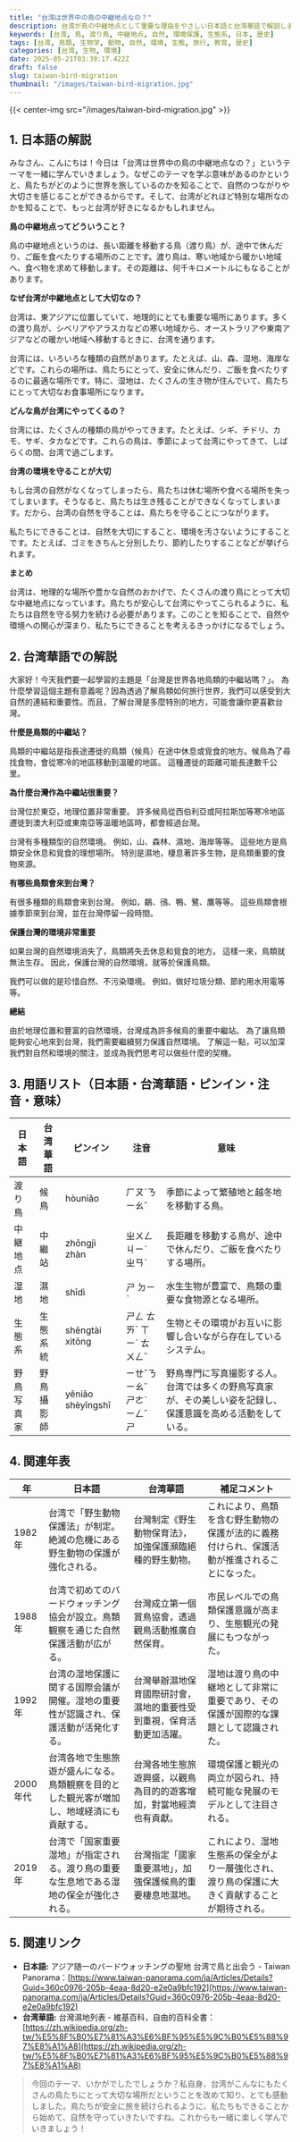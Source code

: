 ```yaml
---
title: "台湾は世界中の鳥の中継地点なの？"
description: 台湾が鳥の中継地点として重要な理由をやさしい日本語と台湾華語で解説します。渡り鳥と台湾の自然環境、歴史的背景を学びましょう。
keywords: [台湾, 鳥, 渡り鳥, 中継地点, 自然, 環境保護, 生態系, 日本, 歴史]
tags: [台湾, 鳥類, 生物学, 動物, 自然, 環境, 生態, 旅行, 教育, 歴史]
categories: [台湾, 生物, 環境]
date: 2025-05-21T03:39:17.422Z
draft: false
slug: taiwan-bird-migration
thumbnail: "/images/taiwan-bird-migration.jpg"
---
```


{{< center-img src="/images/taiwan-bird-migration.jpg" >}}

## 1. 日本語の解説

みなさん、こんにちは！今日は「台湾は世界中の鳥の中継地点なの？」というテーマを一緒に学んでいきましょう。なぜこのテーマを学ぶ意味があるのかというと、鳥たちがどのように世界を旅しているのかを知ることで、自然のつながりや大切さを感じることができるからです。そして、台湾がどれほど特別な場所なのかを知ることで、もっと台湾が好きになるかもしれません。

**鳥の中継地点ってどういうこと？**

鳥の中継地点というのは、長い距離を移動する鳥（渡り鳥）が、途中で休んだり、ご飯を食べたりする場所のことです。渡り鳥は、寒い地域から暖かい地域へ、食べ物を求めて移動します。その距離は、何千キロメートルにもなることがあります。

**なぜ台湾が中継地点として大切なの？**

台湾は、東アジアに位置していて、地理的にとても重要な場所にあります。多くの渡り鳥が、シベリアやアラスカなどの寒い地域から、オーストラリアや東南アジアなどの暖かい地域へ移動するときに、台湾を通ります。

台湾には、いろいろな種類の自然があります。たとえば、山、森、湿地、海岸などです。これらの場所は、鳥たちにとって、安全に休んだり、ご飯を食べたりするのに最適な場所です。特に、湿地は、たくさんの生き物が住んでいて、鳥たちにとって大切なお食事場所になります。

**どんな鳥が台湾にやってくるの？**

台湾には、たくさんの種類の鳥がやってきます。たとえば、シギ、チドリ、カモ、サギ、タカなどです。これらの鳥は、季節によって台湾にやってきて、しばらくの間、台湾で過ごします。

**台湾の環境を守ることが大切**

もし台湾の自然がなくなってしまったら、鳥たちは休む場所や食べる場所を失ってしまいます。そうなると、鳥たちは生き残ることができなくなってしまいます。だから、台湾の自然を守ることは、鳥たちを守ることにつながります。

私たちにできることは、自然を大切にすること、環境を汚さないようにすることです。たとえば、ゴミをきちんと分別したり、節約したりすることなどが挙げられます。

**まとめ**

台湾は、地理的な場所や豊かな自然のおかげで、たくさんの渡り鳥にとって大切な中継地点になっています。鳥たちが安心して台湾にやってこられるように、私たちは自然を守る努力を続ける必要があります。このことを知ることで、自然や環境への関心が深まり、私たちにできることを考えるきっかけになるでしょう。

## 2. 台湾華語での解説

大家好！今天我們要一起學習的主題是「台灣是世界各地鳥類的中繼站嗎？」。 為什麼學習這個主題有意義呢？因為透過了解鳥類如何旅行世界，我們可以感受到大自然的連結和重要性。而且，了解台灣是多麼特別的地方，可能會讓你更喜歡台灣。

**什麼是鳥類的中繼站？**

鳥類的中繼站是指長途遷徙的鳥類（候鳥）在途中休息或覓食的地方。候鳥為了尋找食物，會從寒冷的地區移動到溫暖的地區。 這種遷徙的距離可能長達數千公里。

**為什麼台灣作為中繼站很重要？**

台灣位於東亞，地理位置非常重要。 許多候鳥從西伯利亞或阿拉斯加等寒冷地區遷徙到澳大利亞或東南亞等溫暖地區時，都會經過台灣。

台灣有多種類型的自然環境。 例如，山、森林、濕地、海岸等等。 這些地方是鳥類安全休息和覓食的理想場所。 特別是濕地，棲息著許多生物，是鳥類重要的食物來源。

**有哪些鳥類會來到台灣？**

有很多種類的鳥類會來到台灣。 例如，鷸、鴴、鴨、鷺、鷹等等。 這些鳥類會根據季節來到台灣，並在台灣停留一段時間。

**保護台灣的環境非常重要**

如果台灣的自然環境消失了，鳥類將失去休息和覓食的地方。 這樣一來，鳥類就無法生存。 因此，保護台灣的自然環境，就等於保護鳥類。

我們可以做的是珍惜自然、不污染環境。 例如，做好垃圾分類、節約用水用電等等。

**總結**

由於地理位置和豐富的自然環境，台灣成為許多候鳥的重要中繼站。 為了讓鳥類能夠安心地來到台灣，我們需要繼續努力保護自然環境。 了解這一點，可以加深我們對自然和環境的關注，並成為我們思考可以做些什麼的契機。

## 3. 用語リスト（日本語・台湾華語・ピンイン・注音・意味）

| 日本語   | 台湾華語   | ピンイン    | 注音    | 意味                                                                                                                             |
| -------- | -------- | --------- | ------- | -------------------------------------------------------------------------------------------------------------------------------- |
| 渡り鳥   | 候鳥     | hòuniǎo   | ㄏㄡˋㄋㄧㄠˇ  | 季節によって繁殖地と越冬地を移動する鳥。                                                                                                       |
| 中継地点 | 中繼站   | zhōngjì zhàn | ㄓㄨㄥ ㄐㄧˋ ㄓㄢˋ | 長距離を移動する鳥が、途中で休んだり、ご飯を食べたりする場所。                                                                                           |
| 湿地     | 濕地     | shīdì     | ㄕ ㄉㄧˋ   | 水生生物が豊富で、鳥類の重要な食物源となる場所。                                                                                                 |
| 生態系   | 生態系統   | shēngtài xìtǒng | ㄕㄥ ㄊㄞˋ ㄒㄧˋ ㄊㄨㄥˇ | 生物とその環境がお互いに影響し合いながら存在しているシステム。                                                                                               |
| 野鳥写真家  | 野鳥攝影師 | yěniǎo shèyǐngshī | ㄧㄝˇㄋㄧㄠˇ ㄕㄜˋ ㄧㄥˇ ㄕ | 野鳥専門に写真撮影する人。台湾では多くの野鳥写真家が、その美しい姿を記録し、保護意識を高める活動をしている。 |

## 4. 関連年表

| 年      | 日本語                                                                                    | 台湾華語                                                                                              | 補足コメント                                                                                                                                 |
| ------- | --------------------------------------------------------------------------------------- | --------------------------------------------------------------------------------------------------- | ------------------------------------------------------------------------------------------------------------------------------------------ |
| 1982年   | 台湾で「野生動物保護法」が制定。絶滅の危機にある野生動物の保護が強化される。                                                              | 台灣制定《野生動物保育法》，加強保護瀕臨絕種的野生動物。                                                                  | これにより、鳥類を含む野生動物の保護が法的に義務付けられ、保護活動が推進されることになった。                                                                                                            |
| 1988年   | 台湾で初めてのバードウォッチング協会が設立。鳥類観察を通じた自然保護活動が広がる。                                                                | 台灣成立第一個賞鳥協會，透過觀鳥活動推廣自然保育。                                                                      | 市民レベルでの鳥類保護意識が高まり、生態観光の発展にもつながった。                                                                                                                             |
| 1992年   | 台湾の湿地保護に関する国際会議が開催。湿地の重要性が認識され、保護活動が活発化する。                                                              | 台灣舉辦濕地保育國際研討會，濕地的重要性受到重視，保育活動更加活躍。                                                               | 湿地は渡り鳥の中継地として非常に重要であり、その保護が国際的な課題として認識された。                                                                                                                   |
| 2000年代 | 台湾各地で生態旅遊が盛んになる。鳥類観察を目的とした観光客が増加し、地域経済にも貢献する。                                                               | 台灣各地生態旅遊興盛，以觀鳥為目的的遊客增加，對當地經濟也有貢獻。                                                                 | 環境保護と観光の両立が図られ、持続可能な発展のモデルとして注目される。                                                                                                                             |
| 2019年   | 台湾で「国家重要湿地」が指定される。渡り鳥の重要な生息地である湿地の保全が強化される。                                                               | 台灣指定「國家重要濕地」，加強保護候鳥的重要棲息地濕地。                                                                    | これにより、湿地生態系の保全がより一層強化され、渡り鳥の保護に大きく貢献することが期待される。                                                                                                               |

## 5. 関連リンク

*   **日本語:** アジア随一のバードウォッチングの聖地   台湾で鳥と出会う - Taiwan Panorama：[https://www.taiwan-panorama.com/ja/Articles/Details?Guid=360c0976-205b-4eaa-8d20-e2e0a9bfc192](https://www.taiwan-panorama.com/ja/Articles/Details?Guid=360c0976-205b-4eaa-8d20-e2e0a9bfc192)
*   **台湾華語:** 台灣濕地列表 - 維基百科，自由的百科全書：[https://zh.wikipedia.org/zh-tw/%E5%8F%B0%E7%81%A3%E6%BF%95%E5%9C%B0%E5%88%97%E8%A1%A8](https://zh.wikipedia.org/zh-tw/%E5%8F%B0%E7%81%A3%E6%BF%95%E5%9C%B0%E5%88%97%E8%A1%A8)

>今回のテーマ、いかがでしたでしょうか？私自身、台湾がこんなにもたくさんの鳥たちにとって大切な場所だということを改めて知り、とても感動しました。鳥たちが安全に旅を続けられるように、私たちもできることから始めて、自然を守っていきたいですね。これからも一緒に楽しく学んでいきましょう！
